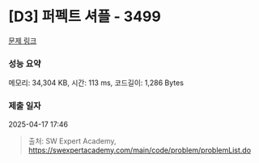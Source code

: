 # [D3] 퍼펙트 셔플 - 3499 

[문제 링크](https://swexpertacademy.com/main/code/problem/problemDetail.do?contestProbId=AWGsRbk6AQIDFAVW) 

### 성능 요약

메모리: 34,304 KB, 시간: 113 ms, 코드길이: 1,286 Bytes

### 제출 일자

2025-04-17 17:46



> 출처: SW Expert Academy, https://swexpertacademy.com/main/code/problem/problemList.do